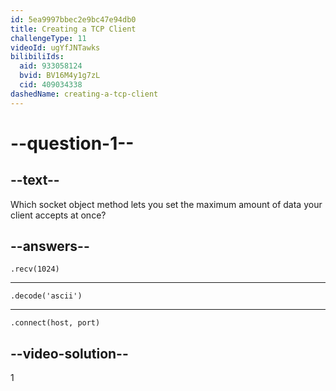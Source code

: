 ```yaml
---
id: 5ea9997bbec2e9bc47e94db0
title: Creating a TCP Client
challengeType: 11
videoId: ugYfJNTawks
bilibiliIds:
  aid: 933058124
  bvid: BV16M4y1g7zL
  cid: 409034338
dashedName: creating-a-tcp-client
---
```


# --question-1--

## --text--

Which socket object method lets you set the maximum amount of data your client accepts at once?

## --answers--

`.recv(1024)`

---

`.decode('ascii')`

---

`.connect(host, port)`

## --video-solution--

1

